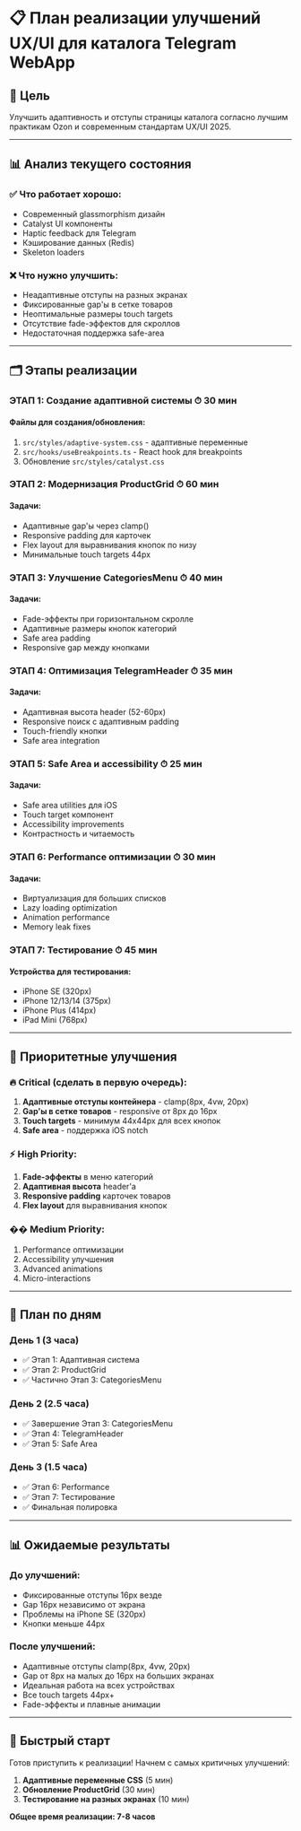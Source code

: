 # 📋 План реализации улучшений UX/UI для каталога Telegram WebApp

## 🎯 Цель
Улучшить адаптивность и отступы страницы каталога согласно лучшим практикам Ozon и современным стандартам UX/UI 2025.

---

## 📊 Анализ текущего состояния

### ✅ Что работает хорошо:
- Современный glassmorphism дизайн
- Catalyst UI компоненты  
- Haptic feedback для Telegram
- Кэширование данных (Redis)
- Skeleton loaders

### ❌ Что нужно улучшить:
- Неадаптивные отступы на разных экранах
- Фиксированные gap'ы в сетке товаров
- Неоптимальные размеры touch targets
- Отсутствие fade-эффектов для скроллов
- Недостаточная поддержка safe-area

---

## 🗂 Этапы реализации

### **ЭТАП 1: Создание адаптивной системы** ⏱ 30 мин

#### Файлы для создания/обновления:
1. `src/styles/adaptive-system.css` - адаптивные переменные
2. `src/hooks/useBreakpoints.ts` - React hook для breakpoints
3. Обновление `src/styles/catalyst.css`

### **ЭТАП 2: Модернизация ProductGrid** ⏱ 60 мин

#### Задачи:
- Адаптивные gap'ы через clamp()
- Responsive padding для карточек
- Flex layout для выравнивания кнопок по низу
- Минимальные touch targets 44px

### **ЭТАП 3: Улучшение CategoriesMenu** ⏱ 40 мин

#### Задачи:
- Fade-эффекты при горизонтальном скролле
- Адаптивные размеры кнопок категорий
- Safe area padding
- Responsive gap между кнопками

### **ЭТАП 4: Оптимизация TelegramHeader** ⏱ 35 мин

#### Задачи:
- Адаптивная высота header (52-60px)
- Responsive поиск с адаптивным padding
- Touch-friendly кнопки
- Safe area integration

### **ЭТАП 5: Safe Area и accessibility** ⏱ 25 мин

#### Задачи:
- Safe area utilities для iOS
- Touch target компонент
- Accessibility improvements
- Контрастность и читаемость

### **ЭТАП 6: Performance оптимизации** ⏱ 30 мин

#### Задачи:
- Виртуализация для больших списков
- Lazy loading optimization
- Animation performance
- Memory leak fixes

### **ЭТАП 7: Тестирование** ⏱ 45 мин

#### Устройства для тестирования:
- iPhone SE (320px)
- iPhone 12/13/14 (375px)  
- iPhone Plus (414px)
- iPad Mini (768px)

---

## 📱 Приоритетные улучшения

### 🔥 Critical (сделать в первую очередь):
1. **Адаптивные отступы контейнера** - clamp(8px, 4vw, 20px)
2. **Gap'ы в сетке товаров** - responsive от 8px до 16px
3. **Touch targets** - минимум 44x44px для всех кнопок
4. **Safe area** - поддержка iOS notch

### ⚡ High Priority:
1. **Fade-эффекты** в меню категорий
2. **Адаптивная высота** header'а
3. **Responsive padding** карточек товаров
4. **Flex layout** для выравнивания кнопок

### �� Medium Priority:
1. Performance оптимизации
2. Accessibility улучшения
3. Advanced animations
4. Micro-interactions

---

## 🚀 План по дням

### **День 1 (3 часа)**
- ✅ Этап 1: Адаптивная система
- ✅ Этап 2: ProductGrid
- ✅ Частично Этап 3: CategoriesMenu

### **День 2 (2.5 часа)**  
- ✅ Завершение Этап 3: CategoriesMenu
- ✅ Этап 4: TelegramHeader
- ✅ Этап 5: Safe Area

### **День 3 (1.5 часа)**
- ✅ Этап 6: Performance
- ✅ Этап 7: Тестирование
- ✅ Финальная полировка

---

## 📊 Ожидаемые результаты

### До улучшений:
- Фиксированные отступы 16px везде
- Gap 16px независимо от экрана
- Проблемы на iPhone SE (320px)
- Кнопки меньше 44px

### После улучшений:
- Адаптивные отступы clamp(8px, 4vw, 20px)
- Gap от 8px на малых до 16px на больших экранах
- Идеальная работа на всех устройствах
- Все touch targets 44px+
- Fade-эффекты и плавные анимации

---

## 🔧 Быстрый старт

Готов приступить к реализации! Начнем с самых критичных улучшений:

1. **Адаптивные переменные CSS** (5 мин)
2. **Обновление ProductGrid** (30 мин)
3. **Тестирование на разных экранах** (10 мин)

**Общее время реализации: 7-8 часов**
